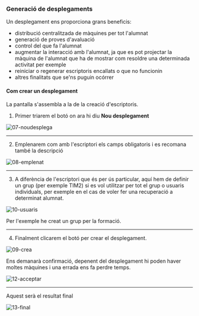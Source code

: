 ### Generació de desplegaments

Un desplegament ens proporciona grans beneficis:
- distribució centralitzada de màquines per tot l'alumnat
- generació de proves d'avaluació
- control del que fa l'alumnat
- augmentar la interacció amb l'alumnat, ja que es pot projectar la màquina de l'alumnat que ha de mostrar com resoldre una determinada activitat per exemple
- reiniciar o regenerar escriptoris encallats o que no funcionin
- altres finalitats que se'ns puguin ocórrer

#### Com crear un desplegament

La pantalla s'assembla a la de la creació d'escriptoris.
1. Primer triarem el botó on ara hi diu **Nou desplegament**

![07-noudesplega](https://github.com/user-attachments/assets/7e8029f1-1343-4c6c-8d03-99e08ae9cf8d)

------------

2. Emplenarem com amb l'escriptori els camps obligatoris i es recomana també la descripció

![08-emplenat](https://github.com/user-attachments/assets/3a179adf-6801-4ab0-988e-b41ac8780d2a)


------------

3. A diferència de l'escriptori que és per ús particular, aquí hem de definir un grup (per exemple TIM2) si es vol utilitzar per tot el grup o usuaris individuals, per exemple en el cas de voler fer una recuperació a determinat alumnat.

![10-usuaris](https://github.com/user-attachments/assets/9bcd414f-c593-4bc9-a0c1-e66d9905a6be)

Per l'exemple he creat un grup per la formació.

------------

4. Finalment clicarem el botó per crear el desplegament.

![09-crea](https://github.com/user-attachments/assets/25151f18-93c1-40fd-a719-78955a0af886)

Ens demanarà confirmació, depenent del desplegament hi poden haver moltes màquines i una errada ens fa perdre temps.

![12-acceptar](https://github.com/user-attachments/assets/5c41ffe0-c657-4372-91ab-bf0d901a6418)

------------

Aquest serà el resultat final

![13-final](https://github.com/user-attachments/assets/1e360af3-3bb1-452f-9517-0472634c48b2)

